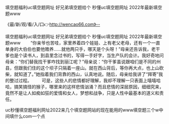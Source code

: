 填空题福利uc填空题网址
好兄弟填空题给个
秒懂uc填空题网址
2022年最新填空题www


《最/新/观/看/入/口👉http://wencao66.com》--

填空题福利uc填空题网址
好兄弟填空题给个
秒懂uc填空题网址
2022年最新填空题www
　　“你亲爷也苦哇，家里养着四个娃娃、上有老父老母，还有一个一直单身的大伯伯也要他赡养……就他两只手，哪天是个头呀！”母亲还告诉我，老干爹也是个读书人，到县里念过书的，写得一手好字，当生产队的会计。我好奇地问母亲：“你们替我找干爹咋找到丽江呢？”母亲说：“你干爹虽说跟咱们是不同的州县，但跟我们住的这个坝子只隔着一座山。就在西山背后，等你再大点，也上山砍柴，就知道了。”她指着我们背靠的西山，认真地说。随后，母亲给我讲了“拜寄”我的整过过程。
　　可是，这些人的悲情都好理解，我却不理解一只表面上嘻嘻哈哈，搞笑搞怪的猴子，哪里来的这样悲情汹涌？而且悲情的深层原因，细细究来，竟然不是让人如痴如狂的爱情和女人，梦想和战争，只是人性中最基本的道义和责任。





uc秒懂填空题福利网址2022来几个填空题网站的现在能用的www填空题三个w中间填什么com一个点
